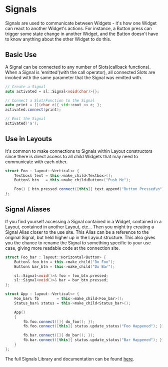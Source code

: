 # Signals

Signals are used to communicate between Widgets - it's how one Widget can react
to another Widget's actions. For instance, a Button press can trigger some state
change in another Widget, and the Button doesn't have to know anything about the
other Widget to do this.

## Basic Use

A Signal can be connected to any number of Slots(callback functions). When a
Signal is 'emitted'(with the call operator), all connected Slots are invoked
with the same parameter that the Signal was emitted with.

```cpp
// Create a Signal
auto activated = sl::Signal<void(char)>{};

// Connect a Slot/Function to the Signal
auto print = [](char c){ std::cout << c; };
activated.connect(print);

// Emit the Signal
activated('a');
```

## Use in Layouts

It's common to make connections to Signals within Layout constructors since
there is direct access to all child Widgets that may need to communicate with
each other.

```cpp
struct Foo : layout::Vertical<> {
    Textbox& text = this->make_child<Textbox>();
    Button& btn   = this->make_child<Button>("Push Me");

    Foo() { btn.pressed.connect([this]{ text.append("Button Pressed\n"); }); }
};
```

## Signal Aliases

If you find yourself accessing a Signal contained in a Widget, contained in a
Layout, contained in another Layout, etc... Then you might try creating a Signal
Alias closer to the use site. This Alias can be a reference to the original
Signal, but held higher up in the Layout structure. This also gives you the
chance to rename the Signal to something specific to your use case, giving more
readable code at the connection site.

```cpp
struct Foo_bar : layout::Horizontal<Button> {
    Button& foo_btn = this->make_child("Do Foo");
    Button& bar_btn = this->make_child("Do Bar");

    sl::Signal<void()>& foo = foo_btn.pressed;
    sl::Signal<void()>& bar = bar_btn.pressed;
};

struct App : layout::Vertical<> {
    Foo_bar& fb        = this->make_child<Foo_bar>();
    Status_bar& status = this->make_child<Status_bar>();

    App()
    {
        fb.foo.connect([]{ do_foo(); });
        fb.foo.connect([this]{ status.update_status("Foo Happened"); });

        fb.bar.connect([]{ do_bar(); });
        fb.bar.connect([this]{ status.update_status("Bar Happened"); });
    }
};
```

The full Signals Library and documentation can be found
[here](https://github.com/a-n-t-h-o-n-y/signals-light).
